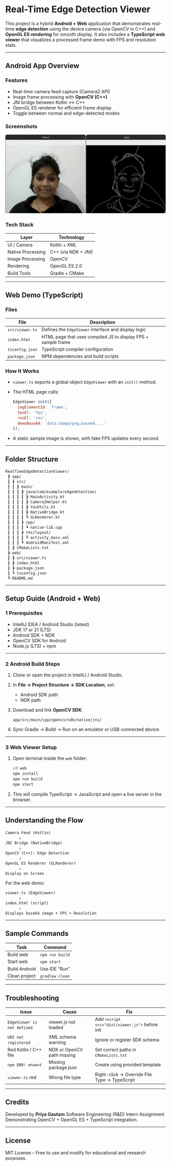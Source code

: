 #  Real-Time Edge Detection Viewer

This project is a hybrid **Android + Web** application that demonstrates real-time **edge detection** using the device camera (via OpenCV in C++) and **OpenGL ES rendering** for smooth display.
It also includes a **TypeScript web viewer** that visualizes a processed frame demo with FPS and resolution stats.

---

##  Android App Overview

###  Features

* Real-time camera feed capture (Camera2 API)
* Image frame processing with **OpenCV (C++)**
* JNI bridge between Kotlin ↔ C++
* OpenGL ES renderer for efficient frame display
* Toggle between normal and edge-detected modes

### Screenshots
![App Output](image/Screenshots.png)


### Tech Stack

| Layer             | Technology          |
| ----------------- | ------------------- |
| UI / Camera       | Kotlin + XML        |
| Native Processing | C++ (via NDK + JNI) |
| Image Processing  | OpenCV              |
| Rendering         | OpenGL ES 2.0       |
| Build Tools       | Gradle + CMake      |

---

##  Web Demo (TypeScript)

### Files

| File            | Description                                                   |
| --------------- | ------------------------------------------------------------- |
| `src/viewer.ts` | Defines the `EdgeViewer` interface and display logic          |
| `index.html`    | HTML page that uses compiled JS to display FPS + sample frame |
| `tsconfig.json` | TypeScript compiler configuration                             |
| `package.json`  | NPM dependencies and build scripts                            |

### How It Works

* `viewer.ts` exports a global object `EdgeViewer` with an `init()` method.
* The HTML page calls:

  ```js
  EdgeViewer.init({
    imgElementId: 'frame',
    fpsEl: 'fps',
    resEl: 'res',
    demoBase64: 'data:image/png;base64,...'
  });
  ```
* A static sample image is shown, with fake FPS updates every second.

---

##  Folder Structure

```
RealTimeEdgeDetectionViewer/
 ┣ app/
 ┃ ┣ src/
 ┃ ┃ ┣ main/
 ┃ ┃ ┃ ┣ java/com/example/edgedetection/
 ┃ ┃ ┃ ┃ ┣ MainActivity.kt
 ┃ ┃ ┃ ┃ ┣ Camera2Helper.kt
 ┃ ┃ ┃ ┃ ┣ YuvUtils.kt
 ┃ ┃ ┃ ┃ ┣ NativeBridge.kt
 ┃ ┃ ┃ ┃ ┗ GLRenderer.kt
 ┃ ┃ ┃ ┣ cpp/
 ┃ ┃ ┃ ┃ ┗ native-lib.cpp
 ┃ ┃ ┃ ┣ res/layout/
 ┃ ┃ ┃ ┃ ┗ activity_main.xml
 ┃ ┃ ┃ ┗ AndroidManifest.xml
 ┃ ┣ CMakeLists.txt
 ┣ web/
 ┃ ┣ src/viewer.ts
 ┃ ┣ index.html
 ┃ ┣ package.json
 ┃ ┗ tsconfig.json
 ┗ README.md
```

---

## Setup Guide (Android + Web)

### 1️ Prerequisites

* IntelliJ IDEA / Android Studio (latest)
* JDK 17 or 21 (LTS)
* Android SDK + NDK
* OpenCV SDK for Android
* Node.js (LTS) + npm

---

### 2️ Android Build Steps

1. Clone or open the project in IntelliJ / Android Studio.
2. In **File → Project Structure → SDK Location**, set:

    * Android SDK path
    * NDK path
3. Download and link **OpenCV SDK**:

   ```
   app/src/main/cpp/opencv/sdk/native/jni/
   ```
4. Sync Gradle → Build → Run  on an emulator or USB-connected device.

---

### 3️ Web Viewer Setup

1. Open terminal inside the `web` folder:

   ```bash
   cd web
   npm install
   npm run build
   npm start
   ```
2. This will compile TypeScript → JavaScript and open a live server in the browser.

---

##  Understanding the Flow

```
Camera Feed (Kotlin)
      ↓
JNI Bridge (NativeBridge)
      ↓
OpenCV (C++): Edge Detection
      ↓
OpenGL ES Renderer (GLRenderer)
      ↓
Display on Screen
```

For the web demo:

```
viewer.ts (EdgeViewer)
      ↓
index.html (script)
      ↓
Displays base64 image + FPS + Resolution
```

---

##  Sample Commands

| Task          | Command        |
| ------------- | -------------- |
| Build web     | `npm run build` |
| Start web     | `npm start`    |
| Build Android | Use IDE “Run”  |
| Clean project | `gradlew clean` |

---

## Troubleshooting

| Issue                       | Cause                      | Fix                                             |
| --------------------------- | -------------------------- | ----------------------------------------------- |
| `EdgeViewer is not defined` | viewer.js not loaded       | Add `<script src="dist/viewer.js">` before init |
| `URI not registered`        | XML schema warning         | Ignore or register SDK schema                   |
| Red Kotlin / C++ file       | NDK or OpenCV path missing | Set correct paths in `CMakeLists.txt`           |
| `npm ERR! enoent`           | Missing package.json       | Create using provided template                  |
| `viewer.ts` red             | Wrong file type            | Right-click → Override File Type → TypeScript   |

---

##  Credits

Developed by **Priya Gautam**
Software Engineering (R&D) Intern Assignment
Demonstrating OpenCV + OpenGL ES + TypeScript integration.

---

##  License

MIT License – Free to use and modify for educational and research purposes.
